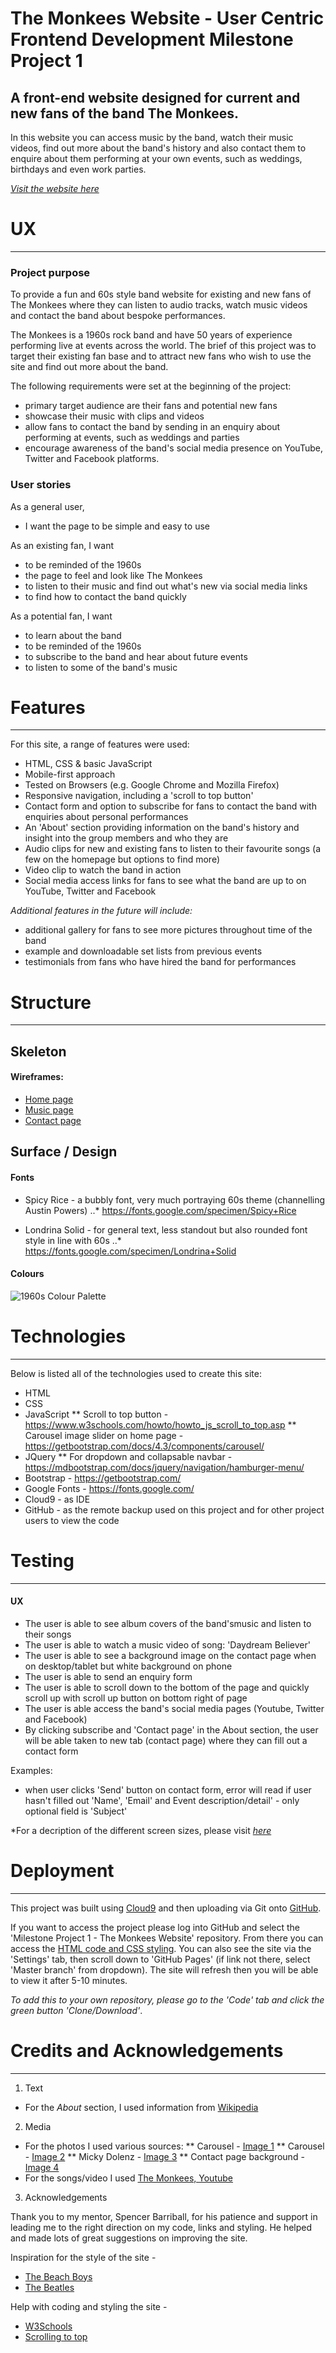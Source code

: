 # The Monkees Website - User Centric Frontend Development Milestone Project 1
 
## A front-end website designed for current and new fans of the band The Monkees. 
In this website you can access music by the band, watch their music videos, find out more about the band's history and also contact them to enquire about them performing at your own events, such as weddings, birthdays and even work parties.

_[Visit the website here](https://vicky185.github.io/milestone1-monkees/ "Visit the website here")_


# UX 
***

### Project purpose

To provide a fun and 60s style band website for existing and new fans of The Monkees where they can listen to audio tracks, watch music videos and contact the band about bespoke performances. 

The Monkees is a 1960s rock band and have 50 years of experience performing live at events across the world. <enter>
The brief of this project was to target their existing fan base and to attract new fans who wish to use the site and find out more about the band. <enter>

The following requirements were set at the beginning of the project: 
* primary target audience are their fans and potential new fans
* showcase their music with clips and videos
* allow fans to contact the band by sending in an enquiry about performing at events, such as weddings and parties
* encourage awareness of the band's social media presence on YouTube, Twitter and Facebook platforms.

### User stories

As a general user, 
* I want the page to be simple and easy to use

As an existing fan, I want 
* to be reminded of the 1960s
* the page to feel and look like The Monkees
* to listen to their music and find out what's new via social media links
* to find how to contact the band quickly

As a potential fan, I want 
* to learn about the band
* to be reminded of the 1960s
* to subscribe to the band and hear about future events
* to listen to some of the band's music

# Features
***

For this site, a range of features were used:
* HTML, CSS & basic JavaScript
* Mobile-first approach
* Tested on Browsers (e.g. Google Chrome and Mozilla Firefox)
* Responsive navigation, including a 'scroll to top button'
* Contact form and option to subscribe for fans to contact the band with enquiries about personal performances
* An 'About' section providing information on the band's history and insight into the group members and who they are
* Audio clips for new and existing fans to listen to their favourite songs (a few on the homepage but options to find more)
* Video clip to watch the band in action
* Social media access links for fans to see what the band are up to on YouTube, Twitter and Facebook

*Additional features in the future will include:*
* additional gallery for fans to see more pictures throughout time of the band
* example and downloadable set lists from previous events
* testimonials from fans who have hired the band for performances

# Structure
***

## Skeleton 

#### Wireframes:

* [Home page](https://github.com/Vicky185/milestone1-monkees/blob/master/assets/Wireframe%20-%20index.html%20mobile%20and%20desktop%2Ctablet.jpg "Home page")
* [Music page](https://github.com/Vicky185/milestone1-monkees/blob/master/assets/Wireframe%20-%20music.html%20mobile%20and%20desktop%2Ctablet.jpg "Music page")
* [Contact page](https://github.com/Vicky185/milestone1-monkees/blob/master/assets/Wireframe%20-%20contact.html%20mobile%20and%20desktop%2Ctablet.jpg "Contact page")

## Surface / Design

#### Fonts

* Spicy Rice - a bubbly font, very much portraying 60s theme (channelling Austin Powers)
..* https://fonts.google.com/specimen/Spicy+Rice

* Londrina Solid - for general text, less standout but also rounded font style in line with 60s
..* https://fonts.google.com/specimen/Londrina+Solid

#### Colours 

![1960s Colour Palette](https://juiceboxinteractive.com/app/uploads/2018/06/1960s-Color-Palette.png "1960s colour palette")

# Technologies
***

Below is listed all of the technologies used to create this site:

* HTML
* CSS
* JavaScript
    ** Scroll to top button - https://www.w3schools.com/howto/howto_js_scroll_to_top.asp
    ** Carousel image slider on home page - https://getbootstrap.com/docs/4.3/components/carousel/
* JQuery
    ** For dropdown and collapsable navbar - https://mdbootstrap.com/docs/jquery/navigation/hamburger-menu/
* Bootstrap - https://getbootstrap.com/
* Google Fonts - https://fonts.google.com/
* Cloud9 - as IDE
* GitHub - as the remote backup used on this project and for other project users to view the code

# Testing
***

#### UX

* The user is able to see album covers of the band'smusic and listen to their songs
* The user is able to watch a music video of song: 'Daydream Believer'
* The user is able to see a background image on the contact page when on desktop/tablet but white background on phone
* The user is able to send an enquiry form
* The user is able to scroll down to the bottom of the page and quickly scroll up with scroll up button on bottom right of page
* The user is able access the band's social media pages (Youtube, Twitter and Facebook)
* By clicking subscribe and 'Contact page' in the About section, the user will be able taken to new tab (contact page) where they can fill out a contact form

Examples:
* when user clicks 'Send' button on contact form, error will read if user hasn't filled out 'Name', 'Email' and Event description/detail' - only optional field is 'Subject'

*For a decription of the different screen sizes, please visit _[here](https://github.com/Vicky185/milestone1-monkees/blob/master/description-screens.md "here")_

# Deployment
***

This project was built using [Cloud9](https://ide.c9.io/vls1893/themonkees-site "Cloud 9") and then uploading via Git onto [GitHub](https://github.com/Vicky185/milestone1-monkees "GitHub").

If you want to access the project please log into GitHub and select the 'Milestone Project 1 - The Monkees Website' repository. <enter>
From there you can access the [HTML code and CSS styling](https://ide.c9.io/vls1893/themonkees-site "HTML code and CSS styling"). <enter>
You can also see the site via the 'Settings' tab, then scroll down to 'GitHub Pages' (if link not there, select 'Master branch' from dropdown). <enter>
The site will refresh then you will be able to view it after 5-10 minutes. 

*To add this to your own repository, please go to the 'Code' tab and click the green button 'Clone/Download'*. 


# Credits and Acknowledgements
***

1. Text
* For the *About* section, I used information from [Wikipedia](https://en.wikipedia.org/wiki/The_Monkees "Wikipedia")
2. Media
* For the photos I used various sources:
    ** Carousel - [Image 1](https://ultimateclassicrock.com/more-of-the-monkees/)
    ** Carousel - [Image 2](https://www.post-gazette.com/ae/music/2019/02/21/Peter-Tork-offbeat-bassist-singer-the-Monkees-dies-77-music-television/stories/201902210124)
    ** Micky Dolenz - [Image 3](http://www.fanpop.com/clubs/micky-dolenz/images/31390175/title/micky-dolenz-photo)
    ** Contact page background - [Image 4](https://www.google.com/search?hl=en-GB&q=monkees&tbm=isch&tbs=simg:CAQSlwEJyK_1mQe1Era4aiwELEKjU2AQaBAg9CEIMCxCwjKcIGmIKYAgDEiiwG7gfyx-dG7kbtR_1ZH8gfrBvBH9Av0S-zL6kluC_1NL8YvoyXdL8kvGjCwluZnNKUI0PqPQcJi_1y8AaVTHpyu7cAfH-ezXJ6Nkv-hBwN6TUR4phelmmEBwslsgBAwLEI6u_1ggaCgoICAESBMG4F8gM&sa=X&ved=0ahUKEwi-xbuqvqjiAhU4WRUIHe1hAucQwg4IKygA&biw=1366&bih=608#imgrc=yxEoRp-Qbe8QKM:)
* For the songs/video I used [The Monkees, Youtube](https://www.youtube.com/channel/UCv1oY0OLtsEySHeP1TkYNqA)


3. Acknowledgements

Thank you to my mentor, Spencer Barriball, for his patience and support in leading me to the right direction on my code, links and styling.<enter>
He helped and made lots of great suggestions on improving the site.

Inspiration for the style of the site - 
* [The Beach Boys](https://www.thebeachboys.com/#off-canvas)
* [The Beatles](https://www.thebeatles.com/)

Help with coding and styling the site - 
* [W3Schools](https://www.w3schools.com/)
* [Scrolling to top](https://www.w3schools.com/howto/howto_js_scroll_to_top.asp)

